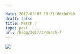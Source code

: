 ```yaml
---

date: 2017-03-07 19:31:00+00:00
draft: false
title: March 7
type: post
url: /blog/2017/3/march-7
---
```


![](/images/2017-03-07-20173march-7/image-asset.jpeg)

